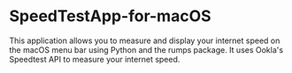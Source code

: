 # SpeedTestApp-for-macOS
This application allows you to measure and display your internet speed on the macOS menu bar using Python and the rumps package. It uses Ookla's Speedtest API to measure your internet speed.
